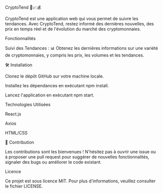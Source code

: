 CryptoTend 🚀📈💰

CryptoTend est une application web qui vous permet de suivre les tendances. Avec CryptoTend, restez informé des dernières nouvelles, des prix en temps réel et de l'évolution du marché des cryptomonnaies.

Fonctionnalités

Suivi des Tendances : 📊 Obtenez les dernières informations sur une variété de cryptomonnaies, y compris les prix, les volumes et les tendances.

🛠️ Installation

Clonez le dépôt GitHub sur votre machine locale.

Installez les dépendances en exécutant npm install.

Lancez l'application en exécutant npm start.


Technologies Utilisées

React.js

Axios

HTML/CSS

🤝 Contribution

Les contributions sont les bienvenues ! N'hésitez pas à ouvrir une issue ou à proposer une pull request pour suggérer de nouvelles fonctionnalités, signaler des bugs ou améliorer le code existant.

Licence

Ce projet est sous licence MIT. Pour plus d'informations, veuillez consulter le fichier LICENSE.
